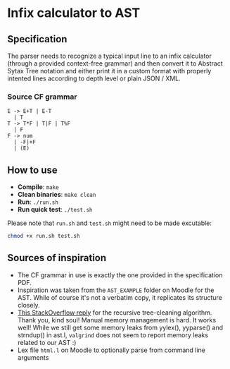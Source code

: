 # Infix calculator to AST

## Specification

The parser needs to recognize a typical input line to an infix calculator (through a provided context-free grammar) and then convert it to Abstract Sytax Tree notation and either print it in a custom format with properly intented lines according to depth level or plain JSON / XML.

### Source CF grammar

```
E -> E+T | E-T
  | T
T -> T*F | T|F | T%F
  | F
F -> num
  | -F|+F
  | (E)
```

## How to use

* **Compile**: `make`
* **Clean binaries**: `make clean`
* **Run**: `./run.sh`
* **Run quick test**: `./test.sh`

Please note that `run.sh` and `test.sh` might need to be made excutable:

```bash
chmod +x run.sh test.sh
```

## Sources of inspiration

* The CF grammar in use is exactly the one provided in the specification PDF.
* Inspiration was taken from the `AST_EXAMPLE` folder on Moodle for the AST. While of course it's not a verbatim copy, it replicates its structure closely.
* [This StackOverflow reply](https://stackoverflow.com/questions/9181146/freeing-memory-of-a-binary-tree-c) for the recursive tree-cleaning algorithm. Thank you, kind soul! Manual memory management is hard. It works well! While we still get some memory leaks from yylex(), yyparse() and strndup() in ast.l, `valgrind` does not seem to report memory leaks related to our AST :)
* Lex file `html.l` on Moodle to optionally parse from command line arguments
